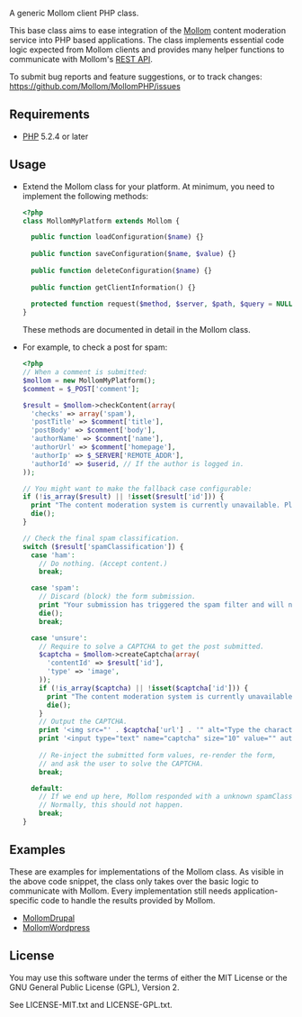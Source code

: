 A generic Mollom client PHP class.

This base class aims to ease integration of the [Mollom](http://mollom.com) content moderation service into PHP based applications.  The class implements essential code logic expected from Mollom clients and provides many helper functions to communicate with Mollom's [REST API](http://mollom.com/api/rest).

To submit bug reports and feature suggestions, or to track changes:
  https://github.com/Mollom/MollomPHP/issues


## Requirements

* [PHP](http://php.net) 5.2.4 or later


## Usage

* Extend the Mollom class for your platform.  At minimum, you need to implement the following methods:

    ```php
    <?php
    class MollomMyPlatform extends Mollom {

      public function loadConfiguration($name) {}
      
      public function saveConfiguration($name, $value) {}
      
      public function deleteConfiguration($name) {}
      
      public function getClientInformation() {}
      
      protected function request($method, $server, $path, $query = NULL, array $headers = array()) {}
    }
    ```

    These methods are documented in detail in the Mollom class.

* For example, to check a post for spam:

    ```php
    <?php
    // When a comment is submitted:
    $mollom = new MollomMyPlatform();
    $comment = $_POST['comment'];

    $result = $mollom->checkContent(array(
      'checks' => array('spam'),
      'postTitle' => $comment['title'],
      'postBody' => $comment['body'],
      'authorName' => $comment['name'],
      'authorUrl' => $comment['homepage'],
      'authorIp' => $_SERVER['REMOTE_ADDR'],
      'authorId' => $userid, // If the author is logged in.
    ));
    
    // You might want to make the fallback case configurable:
    if (!is_array($result) || !isset($result['id'])) {
      print "The content moderation system is currently unavailable. Please try again later.";
      die();
    }
    
    // Check the final spam classification.
    switch ($result['spamClassification']) {
      case 'ham':
        // Do nothing. (Accept content.)
        break;
    
      case 'spam':
        // Discard (block) the form submission.
        print "Your submission has triggered the spam filter and will not be accepted.";
        die();
        break;
    
      case 'unsure':
        // Require to solve a CAPTCHA to get the post submitted.
        $captcha = $mollom->createCaptcha(array(
          'contentId' => $result['id'],
          'type' => 'image',
        ));
        if (!is_array($captcha) || !isset($captcha['id'])) {
          print "The content moderation system is currently unavailable. Please try again later.";
          die();
        }
        // Output the CAPTCHA.
        print '<img src="' . $captcha['url'] . '" alt="Type the characters you see in this picture." />';
        print '<input type="text" name="captcha" size="10" value="" autocomplete="off" />';
        
        // Re-inject the submitted form values, re-render the form,
        // and ask the user to solve the CAPTCHA.
        break;
    
      default:
        // If we end up here, Mollom responded with a unknown spamClassification.
        // Normally, this should not happen.
        break;
    }
    ```


## Examples

These are examples for implementations of the Mollom class.  As visible in the above code snippet, the class only takes over the basic logic to communicate with Mollom.  Every implementation still needs application-specific code to handle the results provided by Mollom.

* [MollomDrupal](http://drupalcode.org/project/mollom.git/blob/refs/heads/7.x-2.x:/mollom.drupal.inc)
* [MollomWordpress](https://github.com/netsensei/WP-Mollom/blob/master/includes/mollom.wordpress.inc)

## License

You may use this software under the terms of either the MIT License or the
GNU General Public License (GPL), Version 2.

See LICENSE-MIT.txt and LICENSE-GPL.txt.

